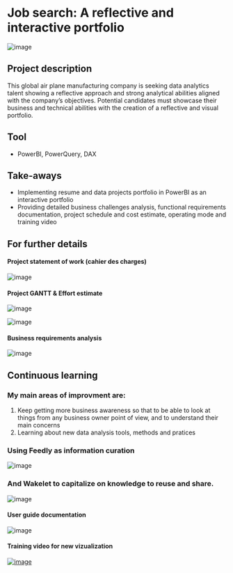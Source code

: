 # Job search: A reflective and interactive portfolio

![image](https://github.com/user-attachments/assets/839c489a-dbb5-45be-9d79-7ba5398a2ab0)

## Project description
This global air plane manufacturing company is seeking data analytics talent showing a reflective approach and strong analytical abilities aligned with the company’s objectives. Potential candidates must showcase their business and technical abilities with the creation of a reflective and visual portfolio.

## Tool
- PowerBI, PowerQuery, DAX

## Take-aways
- Implementing resume and data projects portfolio in PowerBI as an interactive portfolio
- Providing detailed business challenges analysis, functional requirements documentation, project schedule and cost estimate, operating mode and training video

## For further details
#### Project statement of work (cahier des charges)
![image](https://github.com/user-attachments/assets/d8a6f9c0-f641-4128-931d-833fceb8483a)

#### Project GANTT & Effort estimate
![image](https://github.com/user-attachments/assets/56478f67-e6d3-4d15-b5a1-b219b8d432f5)

![image](https://github.com/user-attachments/assets/82d9038d-e21b-429c-96b4-bbc89f5d0c46)

#### Business requirements analysis
![image](https://github.com/user-attachments/assets/584bd948-dc60-41e5-804c-67fbaf6158ab)


## Continuous learning
### My main areas of improvment are: 
1. Keep getting more business awareness so that to be able to look at things from any business owner point of view, and to understand their main concerns
2. Learning about new data analysis tools, methods and pratices
### Using Feedly as information curation
![image](https://github.com/user-attachments/assets/d5665aaf-9beb-4ec9-baf5-79e06dbdc764)
### And Wakelet to capitalize on knowledge to reuse and share.
![image](https://github.com/user-attachments/assets/b1425eff-b0f3-4ff7-903d-164792a5e449)
#### User guide documentation
![image](https://github.com/user-attachments/assets/a9046a89-bd93-43c4-b180-d81f99bd7376)

#### Training video for new vizualization
[![image](https://github.com/user-attachments/assets/b8996a35-9132-48d7-b2f5-7affef7e884b)](https://www.loom.com/share/eeb84ae6a0084fe4a9323e46063a09d8?sid=53d6c3b3-7782-45f3-89ee-1e548180a12b)
